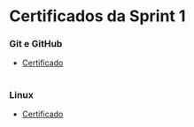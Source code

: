 #
# Certificados da Sprint 1

### Git e GitHub

- [Certificado](https://github.com/catarwnalud/pbCompass/blob/609ac580e7fdaf4bf2a4753b4eb18c14b2cfbd0f/sprint_1/certificados/gits.jpg)

# 

### Linux

- [Certificado](https://github.com/catarwnalud/pbCompass/blob/bb758e58a4452a680bb1c530af5ac14dc979e119/sprint_1/certificados/linux.jpg)

#
